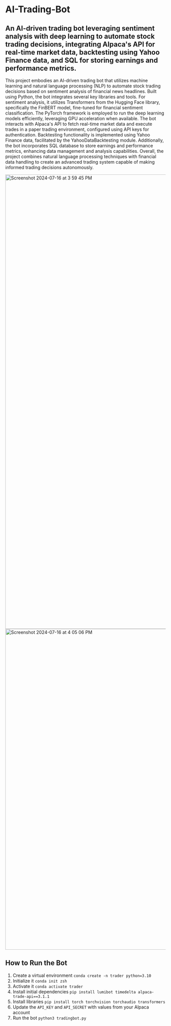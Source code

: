 # AI-Trading-Bot

## An AI-driven trading bot leveraging sentiment analysis with deep learning to automate stock trading decisions, integrating Alpaca's API for real-time market data, backtesting using Yahoo Finance data, and SQL for storing earnings and performance metrics.

This project embodies an AI-driven trading bot that utilizes machine learning and natural language processing (NLP) to automate stock trading decisions based on sentiment analysis of financial news headlines. Built using Python, the bot integrates several key libraries and tools. For sentiment analysis, it utilizes Transformers from the Hugging Face library, specifically the FinBERT model, fine-tuned for financial sentiment classification. The PyTorch framework is employed to run the deep learning models efficiently, leveraging GPU acceleration when available. The bot interacts with Alpaca's API to fetch real-time market data and execute trades in a paper trading environment, configured using API keys for authentication. Backtesting functionality is implemented using Yahoo Finance data, facilitated by the YahooDataBacktesting module. Additionally, the bot incorporates SQL database to store earnings and performance metrics, enhancing data management and analysis capabilities. Overall, the project combines natural language processing techniques with financial data handling to create an advanced trading system capable of making informed trading decisions autonomously.


<img width="1422" alt="Screenshot 2024-07-16 at 3 59 45 PM" src="https://github.com/user-attachments/assets/0cd49663-c8a9-46cc-be77-6e5e0080e504">


<img width="1004" alt="Screenshot 2024-07-16 at 4 05 06 PM" src="https://github.com/user-attachments/assets/179ee0d5-07ca-4018-ab27-7d5f711f7a56">

## How to Run the Bot
1. Create a virtual environment `conda create -n trader python=3.10` 
2. Initialize it `conda init zsh`
3. Activate it `conda activate trader`
4. Install initial dependencies `pip install lumibot timedelta alpaca-trade-api==3.1.1`
5. Install libraries `pip install torch torchvision torchaudio transformers` 
6. Update the `API_KEY` and `API_SECRET` with values from your Alpaca account 
7. Run the bot `python3 tradingbot.py`

